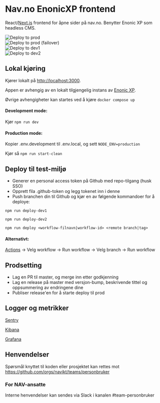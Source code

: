 # Nav.no EnonicXP frontend

React/[Next.js](https://nextjs.org/) frontend for åpne sider på nav.no. Benytter Enonic XP som headless CMS.

![Deploy to prod](https://github.com/navikt/nav-enonicxp-frontend/workflows/Deploy%20to%20prod/badge.svg) <br>
![Deploy to prod (failover)](https://github.com/navikt/nav-enonicxp-frontend/workflows/Deploy%20to%20prod-failover/badge.svg) <br>
![Deploy to dev1](https://github.com/navikt/nav-enonicxp-frontend/workflows/Deploy%20to%20dev1/badge.svg) <br>
![Deploy to dev2](https://github.com/navikt/nav-enonicxp-frontend/workflows/Deploy%20to%20dev2/badge.svg)

## Lokal kjøring

Kjører lokalt på [http://localhost:3000](http://localhost:3000).

Appen er avhengig av en lokalt tilgjengelig instans av [Enonic XP](https://github.com/navikt/nav-enonicxp).

Øvrige avhengigheter kan startes ved å kjøre `docker compose up`

#### Development mode:

Kjør `npm run dev`

#### Production mode:

Kopier .env.development til .env.local, og sett `NODE_ENV=production`

Kjør så `npm run start-clean`

## Deploy til test-miljø

-   Generer en personal access token på Github med repo-tilgang (husk SSO)
-   Opprett fila .github-token og legg tokenet inn i denne
-   Push branchen din til Github og kjør en av følgende kommandoer for å deploye:

`npm run deploy-dev1`

`npm run deploy-dev2`

`npm run deploy <workflow-filnavn|workflow-id> <remote branch|tag>`

#### Alternativt:

[Actions](https://github.com/navikt/nav-enonicxp-frontend/actions) -> Velg workflow -> Run workflow -> Velg branch -> Run workflow

## Prodsetting

-   Lag en PR til master, og merge inn etter godkjenning
-   Lag en release på master med versjon-bump, beskrivende tittel og oppsummering av endringene dine
-   Publiser release'en for å starte deploy til prod

## Logger og metrikker

[Sentry](https://sentry.gc.nav.no/organizations/nav/projects/pb-nav-enonicxp-frontend/?project=131)

[Kibana](https://logs.adeo.no/app/discover#/view/952d2110-d396-11eb-af21-ffc7c2f0592f)

[Grafana](https://grafana.nais.io/d/mUGKZWtMz/personbruker-app-metrikker?orgId=1&var-datasource=prod-gcp&var-app=nav-enonicxp-frontend)

## Henvendelser

Spørsmål knyttet til koden eller prosjektet kan rettes mot https://github.com/orgs/navikt/teams/personbruker

### For NAV-ansatte

Interne henvendelser kan sendes via Slack i kanalen #team-personbruker
